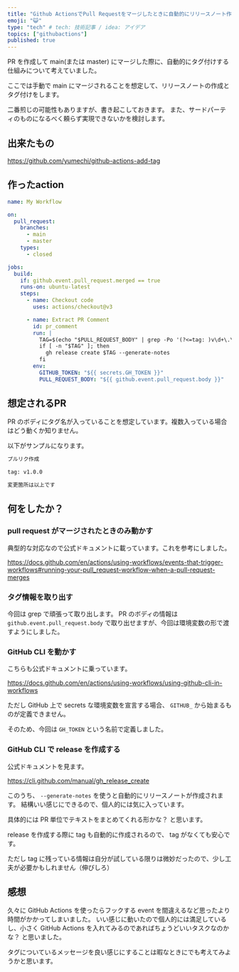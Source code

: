 ```yaml
---
title: "Github ActionsでPull Requestをマージしたときに自動的にリリースノート作成・タグ付けしたい"
emoji: "😺"
type: "tech" # tech: 技術記事 / idea: アイデア
topics: ["githubactions"]
published: true
---
```


PR を作成して main(または master) にマージした際に、自動的にタグ付けする仕組みについて考えていました。

ここでは手動で main にマージされることを想定して、リリースノートの作成とタグ付けをします。

二番煎じの可能性もありますが、書き起こしておきます。
また、サードパーティのものになるべく頼らず実現できないかを検討します。

## 出来たもの

https://github.com/yumechi/github-actions-add-tag

## 作ったaction

```yml
name: My Workflow

on:
  pull_request:
    branches:
      - main
      - master
    types:
      - closed

jobs:
  build:
    if: github.event.pull_request.merged == true
    runs-on: ubuntu-latest
    steps:
      - name: Checkout code
        uses: actions/checkout@v3

      - name: Extract PR Comment
        id: pr_comment
        run: |
          TAG=$(echo "$PULL_REQUEST_BODY" | grep -Po '(?<=tag: )v\d+\.\d+\.\d+')
          if [ -n "$TAG" ]; then
            gh release create $TAG --generate-notes
          fi
        env:
          GITHUB_TOKEN: "${{ secrets.GH_TOKEN }}"
          PULL_REQUEST_BODY: "${{ github.event.pull_request.body }}"
```

## 想定されるPR

PR のボディにタグ名が入っていることを想定しています。複数入っている場合はどう動くか知りません。

以下がサンプルになります。

```markdown
プルリク作成

tag: v1.0.0

変更箇所は以上です
```

## 何をしたか？
### pull request がマージされたときのみ動かす

典型的な対応なので公式ドキュメントに載っています。これを参考にしました。

https://docs.github.com/en/actions/using-workflows/events-that-trigger-workflows#running-your-pull_request-workflow-when-a-pull-request-merges

### タグ情報を取り出す

今回は grep で頑張って取り出します。
PR のボディの情報は `github.event.pull_request.body` で取り出せますが、今回は環境変数の形で渡すようにしました。

### GitHub CLI を動かす

こちらも公式ドキュメントに乗っています。

https://docs.github.com/en/actions/using-workflows/using-github-cli-in-workflows

ただし GitHub 上で secrets な環境変数を宣言する場合、 `GITHUB_` から始まるものが定義できません。

そのため、今回は `GH_TOKEN` という名前で定義しました。

### GitHub CLI で release を作成する

公式ドキュメントを見ます。

https://cli.github.com/manual/gh_release_create

このうち、 `--generate-notes` を使うと自動的にリリースノートが作成されます。
結構いい感じにできるので、個人的には気に入っています。

具体的には PR 単位でテキストをまとめてくれる形かな？ と思います。

release を作成する際に tag も自動的に作成されるので、 tag がなくても安心です。

ただし tag に残っている情報は自分が試している限りは微妙だったので、少し工夫が必要かもしれません（伸びしろ）

## 感想

久々に GitHub Actions を使ったらフックする event を間違えるなど思ったより時間がかかってしまいました。
いい感じに動いたので個人的には満足しているし、小さく GitHub Actions を入れてみるのであればちょうどいいタスクなのかな？ と思いました。

タグについているメッセージを良い感じにすることは暇なときにでも考えてみようかと思います。

